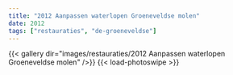 ```yaml
---
title: "2012 Aanpassen waterlopen Groeneveldse molen"
date: 2012
tags: ["restauraties", "de-groeneveldse"]
---
```


{{< gallery dir="images/restauraties/2012 Aanpassen waterlopen Groeneveldse molen" />}}
{{< load-photoswipe >}}